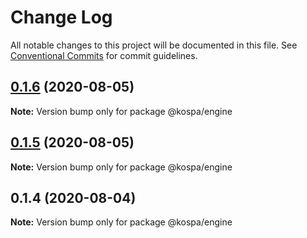 # Change Log

All notable changes to this project will be documented in this file.
See [Conventional Commits](https://conventionalcommits.org) for commit guidelines.

## [0.1.6](https://github.com/spatools/kospa/compare/@kospa/engine@0.1.5...@kospa/engine@0.1.6) (2020-08-05)

**Note:** Version bump only for package @kospa/engine





## [0.1.5](https://github.com/spatools/kospa/compare/@kospa/engine@0.1.4...@kospa/engine@0.1.5) (2020-08-05)

**Note:** Version bump only for package @kospa/engine





## 0.1.4 (2020-08-04)

**Note:** Version bump only for package @kospa/engine
